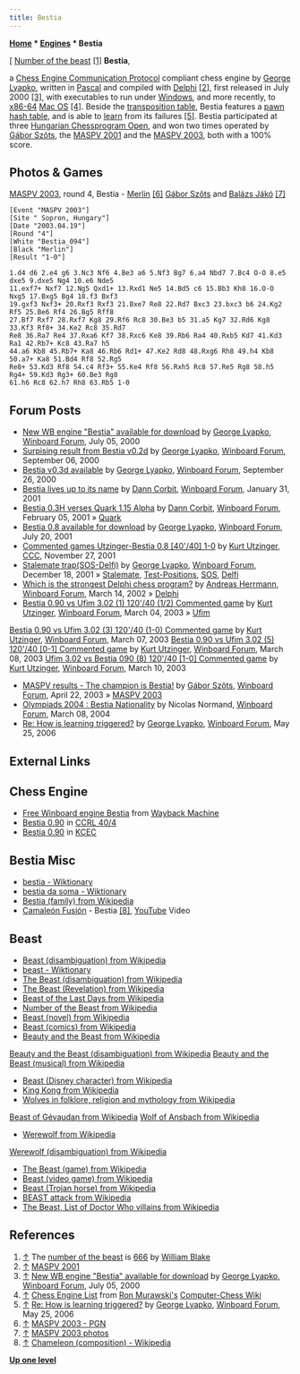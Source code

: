 ```yaml
---
title: Bestia
---
```

**[Home](Home "Home") * [Engines](Engines "Engines") * Bestia**

\[ [Number of the beast](https://en.wikipedia.org/wiki/Number_of_the_Beast) <a id="cite-note-1" href="#cite-ref-1">[1]</a>
**Bestia**,

a [Chess Engine Communication Protocol](Chess_Engine_Communication_Protocol "Chess Engine Communication Protocol") compliant chess engine by [George Lyapko](George_Lyapko "George Lyapko"), written in [Pascal](Pascal "Pascal") and compiled with [Delphi](Delphi "Delphi") <a id="cite-note-2" href="#cite-ref-2">[2]</a>, first released in July 2000 <a id="cite-note-3" href="#cite-ref-3">[3]</a>, with executables to run under [Windows](Windows "Windows"), and more recently, to [x86-64](X86-64 "X86-64") [Mac OS](Mac_OS "Mac OS") <a id="cite-note-4" href="#cite-ref-4">[4]</a>.
Beside the [transposition table](Transposition_Table "Transposition Table"), Bestia features a [pawn hash table](Pawn_Hash_Table "Pawn Hash Table"), and is able to [learn](Learning "Learning") from its failures <a id="cite-note-5" href="#cite-ref-5">[5]</a>.
Bestia participated at three [Hungarian Chessprogram Open](Hungarian_Chessprogram_Open "Hungarian Chessprogram Open"), and won two times operated by [Gábor Szõts](Gabor_Szots "Gabor Szots"), the [MASPV 2001](MASPV_2001 "MASPV 2001") and the [MASPV 2003](MASPV_2003 "MASPV 2003"), both with a 100% score.

## Photos & Games

[](http://titanic.nyme.hu/~wyx/maspv2003/images.htm)
[MASPV 2003](MASPV_2003 "MASPV 2003"), round 4, Bestia - [Merlin](</Merlin_(HU)> "Merlin (HU)") <a id="cite-note-6" href="#cite-ref-6">[6]</a> [Gábor Szõts](Gabor_Szots "Gabor Szots") and [Balázs Jákó](Bal%C3%A1zs_Jako "Balázs Jako") <a id="cite-note-7" href="#cite-ref-7">[7]</a>

```
[Event "MASPV 2003"]
[Site " Sopron, Hungary"]
[Date "2003.04.19"]
[Round "4"]
[White "Bestia_094"]
[Black "Merlin"]
[Result "1-0"]

1.d4 d6 2.e4 g6 3.Nc3 Nf6 4.Be3 a6 5.Nf3 Bg7 6.a4 Nbd7 7.Bc4 O-O 8.e5 dxe5 9.dxe5 Ng4 10.e6 Nde5 
11.exf7+ Nxf7 12.Ng5 Qxd1+ 13.Rxd1 Ne5 14.Bd5 c6 15.Bb3 Kh8 16.O-O Nxg5 17.Bxg5 Bg4 18.f3 Bxf3 
19.gxf3 Nxf3+ 20.Rxf3 Rxf3 21.Bxe7 Re8 22.Rd7 Bxc3 23.bxc3 b6 24.Kg2 Rf5 25.Be6 Rf4 26.Bg5 Rff8 
27.Bf7 Rxf7 28.Rxf7 Kg8 29.Rf6 Rc8 30.Be3 b5 31.a5 Kg7 32.Rd6 Kg8 33.Kf3 Rf8+ 34.Ke2 Rc8 35.Rd7 
Re8 36.Ra7 Re4 37.Rxa6 Kf7 38.Rxc6 Ke8 39.Rb6 Ra4 40.Rxb5 Kd7 41.Kd3 Ra1 42.Rb7+ Kc8 43.Ra7 h5
44.a6 Kb8 45.Rb7+ Ka8 46.Rb6 Rd1+ 47.Ke2 Rd8 48.Rxg6 Rh8 49.h4 Kb8 50.a7+ Ka8 51.Bd4 Rf8 52.Rg5 
Re8+ 53.Kd3 Rf8 54.c4 Rf3+ 55.Ke4 Rf8 56.Rxh5 Rc8 57.Re5 Rg8 58.h5 Rg4+ 59.Kd3 Rg3+ 60.Be3 Rg8 
61.h6 Rc8 62.h7 Rh8 63.Rb5 1-0

```

## Forum Posts

- [New WB engine "Bestia" available for download](http://www.open-aurec.com/wbforum/viewtopic.php?f=18&t=31917) by [George Lyapko](George_Lyapko "George Lyapko"), [Winboard Forum](Computer_Chess_Forums "Computer Chess Forums"), July 05, 2000
- [Surpising result from Bestia v0.2d](http://www.open-aurec.com/wbforum/viewtopic.php?f=18&t=32361) by [George Lyapko](George_Lyapko "George Lyapko"), [Winboard Forum](Computer_Chess_Forums "Computer Chess Forums"), September 06, 2000
- [Bestia v0.3d available](http://www.open-aurec.com/wbforum/viewtopic.php?f=18&t=32435) by [George Lyapko](George_Lyapko "George Lyapko"), [Winboard Forum](Computer_Chess_Forums "Computer Chess Forums"), September 26, 2000
- [Bestia lives up to its name](http://www.open-aurec.com/wbforum/viewtopic.php?f=18&t=33054) by [Dann Corbit](Dann_Corbit "Dann Corbit"), [Winboard Forum](Computer_Chess_Forums "Computer Chess Forums"), January 31, 2001
- [Bestia 0.3H verses Quark 1.15 Alpha](http://www.open-aurec.com/wbforum/viewtopic.php?f=18&t=33109) by [Dann Corbit](Dann_Corbit "Dann Corbit"), [Winboard Forum](Computer_Chess_Forums "Computer Chess Forums"), February 05, 2001 » [Quark](Quark "Quark")
- [Bestia 0.8 available for download](http://www.open-aurec.com/wbforum/viewtopic.php?f=18&t=34232) by [George Lyapko](George_Lyapko "George Lyapko"), [Winboard Forum](Computer_Chess_Forums "Computer Chess Forums"), July 20, 2001
- [Commented games Utzinger-Bestia 0.8 \[40'/40\] 1-0](https://www.stmintz.com/ccc/index.php?id=199223) by [Kurt Utzinger](Kurt_Utzinger "Kurt Utzinger"), [CCC](CCC "CCC"), November 27, 2001
- [Stalemate trap(SOS-Delfi)](http://www.open-aurec.com/wbforum/viewtopic.php?f=18&t=35352) by [George Lyapko](George_Lyapko "George Lyapko"), [Winboard Forum](Computer_Chess_Forums "Computer Chess Forums"), December 18, 2001 » [Stalemate](Stalemate "Stalemate"), [Test-Positions](Test_Positions "Test-Positions"), [SOS](SOS "SOS"), [Delfi](Delfi "Delfi")
- [Which is the strongest Delphi chess program?](http://www.open-aurec.com/wbforum/viewtopic.php?f=18&t=36446) by [Andreas Herrmann](Andreas_Herrmann "Andreas Herrmann"), [Winboard Forum](Computer_Chess_Forums "Computer Chess Forums"), March 14, 2002 » [Delphi](Delphi "Delphi")
- [Bestia 0.90 vs Ufim 3.02 (1) 120'/40 (1/2) Commented game](http://www.open-aurec.com/wbforum/viewtopic.php?f=18&t=41560) by [Kurt Utzinger](Kurt_Utzinger "Kurt Utzinger"), [Winboard Forum](Computer_Chess_Forums "Computer Chess Forums"), March 04, 2003 » [Ufim](index.php?title=Ufim&action=edit&redlink=1 "Ufim (page does not exist)")

[Bestia 0.90 vs Ufim 3.02 (3) 120'/40 (1-0) Commented game](http://www.open-aurec.com/wbforum/viewtopic.php?f=18&t=41609) by [Kurt Utzinger](Kurt_Utzinger "Kurt Utzinger"), [Winboard Forum](Computer_Chess_Forums "Computer Chess Forums"), March 07, 2003
[Bestia 0.90 vs Ufim 3.02 (5) 120'/40 \[0-1\] Commented game](http://www.open-aurec.com/wbforum/viewtopic.php?f=18&t=41618) by [Kurt Utzinger](Kurt_Utzinger "Kurt Utzinger"), [Winboard Forum](Computer_Chess_Forums "Computer Chess Forums"), March 08, 2003
[Ufim 3.02 vs Bestia 090 (8) 120'/40 \[1-0\] Commented game](http://www.open-aurec.com/wbforum/viewtopic.php?f=18&t=41653) by [Kurt Utzinger](Kurt_Utzinger "Kurt Utzinger"), [Winboard Forum](Computer_Chess_Forums "Computer Chess Forums"), March 10, 2003

- [MASPV results - The champion is Bestia!](http://www.open-aurec.com/wbforum/viewtopic.php?f=18&t=42335) by [Gábor Szõts](Gabor_Szots "Gabor Szots"), [Winboard Forum](Computer_Chess_Forums "Computer Chess Forums"), April 22, 2003 » [MASPV 2003](MASPV_2003 "MASPV 2003")
- [Olympiads 2004 : Bestia Nationality](http://www.open-aurec.com/wbforum/viewtopic.php?f=18&t=46770) by Nicolas Normand, [Winboard Forum](Computer_Chess_Forums "Computer Chess Forums"), March 08, 2004
- [Re: How is learning triggered?](http://www.open-aurec.com/wbforum/viewtopic.php?f=2&t=4867&p=25131#p25131) by [George Lyapko](George_Lyapko "George Lyapko"), [Winboard Forum](Computer_Chess_Forums "Computer Chess Forums"), May 25, 2006

## External Links

## Chess Engine

- [Free Winboard engine Bestia](http://web.archive.org/web/20100208235521/http://lyapko.110mb.com/bestia.htm) from [Wayback Machine](https://en.wikipedia.org/wiki/Wayback_Machine)
- [Bestia 0.90](http://ccrl.chessdom.com/ccrl/404/cgi/engine_details.cgi?print=Details&each_game=1&eng=Bestia%200.90) in [CCRL 40/4](CCRL "CCRL")
- [Bestia 0.90](http://kirill-kryukov.com/chess/kcec/cgi/engine_details.cgi?print=Details&each_game=1&eng=Bestia%200.90) in [KCEC](KCEC "KCEC")

## Bestia Misc

- [bestia - Wiktionary](https://en.wiktionary.org/wiki/bestia)
- [bestia da soma - Wiktionary](https://en.wiktionary.org/wiki/bestia_da_soma)
- [Bestia (family) from Wikipedia](https://en.wikipedia.org/wiki/Bestia)
- [Camaleón Fusión](https://www.facebook.com/CamaleonFusion/) - Bestia <a id="cite-note-8" href="#cite-ref-8">[8]</a>, [YouTube](https://en.wikipedia.org/wiki/YouTube) Video

## Beast

- [Beast (disambiguation) from Wikipedia](https://en.wikipedia.org/wiki/Beast)
- [beast - Wiktionary](https://en.wiktionary.org/wiki/beast)
- [The Beast (disambiguation) from Wikipedia](https://en.wikipedia.org/wiki/The_Beast)
- [The Beast (Revelation) from Wikipedia](https://en.wikipedia.org/wiki/The_Beast_%28Revelation%29)
- [Beast of the Last Days from Wikipedia](https://en.wikipedia.org/wiki/Beast_of_the_Last_Days)
- [Number of the Beast from Wikipedia](https://en.wikipedia.org/wiki/Number_of_the_Beast)
- [Beast (novel) from Wikipedia](https://en.wikipedia.org/wiki/Beast_%28novel%29)
- [Beast (comics) from Wikipedia](https://en.wikipedia.org/wiki/Beast_%28comics%29)
- [Beauty and the Beast from Wikipedia](https://en.wikipedia.org/wiki/Beauty_and_the_Beast)

[Beauty and the Beast (disambiguation) from Wikipedia](https://en.wikipedia.org/wiki/Beauty_and_the_Beast_%28disambiguation%29)
[Beauty and the Beast (musical) from Wikipedia](https://en.wikipedia.org/wiki/Beauty_and_the_Beast_%28musical%29)

- [Beast (Disney character) from Wikipedia](https://en.wikipedia.org/wiki/Beast_%28Disney_character%29)
- [King Kong from Wikipedia](https://en.wikipedia.org/wiki/King_Kong)
- [Wolves in folklore, religion and mythology from Wikipedia](https://en.wikipedia.org/wiki/Wolves_in_folklore,_religion_and_mythology)

[Beast of Gévaudan from Wikipedia](https://en.wikipedia.org/wiki/Beast_of_G%C3%A9vaudan)
[Wolf of Ansbach from Wikipedia](https://en.wikipedia.org/wiki/Wolf_of_Ansbach)

- [Werewolf from Wikipedia](https://en.wikipedia.org/wiki/Werewolf)

[Werewolf (disambiguation) from Wikipedia](https://en.wikipedia.org/wiki/Werewolf_%28disambiguation%29)

- [The Beast (game) from Wikipedia](https://en.wikipedia.org/wiki/The_Beast_%28game%29)
- [Beast (video game) from Wikipedia](https://en.wikipedia.org/wiki/Beast_%28video_game%29)
- [Beast (Trojan horse) from Wikipedia](https://en.wikipedia.org/wiki/Beast_%28Trojan_horse%29)
- [BEAST attack from Wikipedia](https://en.wikipedia.org/wiki/BEAST_%28computer_security%29#BEAST_attack)
- [The Beast, List of Doctor Who villains from Wikipedia](https://en.wikipedia.org/wiki/List_of_Doctor_Who_villains#Beast)

## References

1. <a id="cite-ref-1" href="#cite-note-1">↑</a> The [number of the beast](https://en.wikipedia.org/wiki/Number_of_the_Beast) is [666](https://en.wikipedia.org/wiki/666_%28disambiguation%29) by [William Blake](index.php?title=Category:William_Blake&action=edit&redlink=1 "Category:William Blake (page does not exist)")
1. <a id="cite-ref-2" href="#cite-note-2">↑</a> [MASPV 2001](http://titanic.nyme.hu/~wyx/maspv2001/indexeng.htm)
1. <a id="cite-ref-3" href="#cite-note-3">↑</a> [New WB engine "Bestia" available for download](http://www.open-aurec.com/wbforum/viewtopic.php?f=18&t=31917) by [George Lyapko](George_Lyapko "George Lyapko"), [Winboard Forum](Computer_Chess_Forums "Computer Chess Forums"), July 05, 2000
1. <a id="cite-ref-4" href="#cite-note-4">↑</a> [Chess Engine List](http://computer-chess.org/doku.php?id=computer_chess:wiki:lists:chess_engine_list) from [Ron Murawski's](Ron_Murawski "Ron Murawski") [Computer-Chess Wiki](http://computer-chess.org/doku.php?id=home)
1. <a id="cite-ref-5" href="#cite-note-5">↑</a> [Re: How is learning triggered?](http://www.open-aurec.com/wbforum/viewtopic.php?f=2&t=4867&p=25131#p25131) by [George Lyapko](George_Lyapko "George Lyapko"), [Winboard Forum](Computer_Chess_Forums "Computer Chess Forums"), May 25, 2006
1. <a id="cite-ref-6" href="#cite-note-6">↑</a> [MASPV 2003 - PGN](http://titanic.nyme.hu/~wyx/maspv2003/indexeng.htm)
1. <a id="cite-ref-7" href="#cite-note-7">↑</a> [MASPV 2003 photos](http://titanic.nyme.hu/~wyx/maspv2003/images.htm)
1. <a id="cite-ref-8" href="#cite-note-8">↑</a> [Chameleon (composition) - Wikipedia](<https://en.wikipedia.org/wiki/Chameleon_(composition)>)

**[Up one level](Engines "Engines")**

